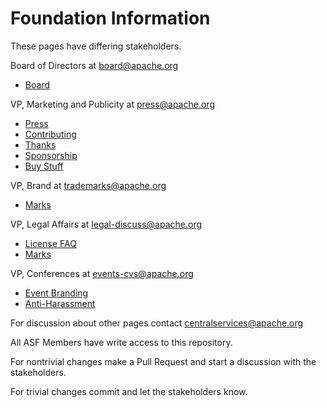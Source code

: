 # Foundation Information

These pages have differing stakeholders.

Board of Directors at board@apache.org
- [Board](board/)

VP, Marketing and Publicity at press@apache.org
- [Press](press/)
- [Contributing](contributing.md)
- [Thanks](thanks.md)
- [Sponsorship](sponsorship.md)
- [Buy Stuff](buy_stuff.md)

VP, Brand at trademarks@apache.org
- [Marks](marks/)

VP, Legal Affairs at legal-discuss@apache.org
- [License FAQ](license-faq.md)
- [Marks](marks/)

VP, Conferences at events-cvs@apache.org
- [Event Branding](content/marks/events.md)
- [Anti-Harassment](policies/anti-harassment.md)

For discussion about other pages contact centralservices@apache.org

All ASF Members have write access to this repository.

For nontrivial changes make a Pull Request and start a discussion with the stakeholders.

For trivial changes commit and let the stakeholders know.